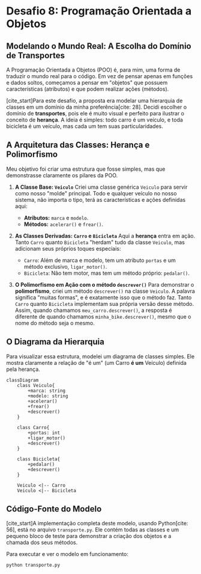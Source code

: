 # Desafio 8: Programação Orientada a Objetos

## Modelando o Mundo Real: A Escolha do Domínio de Transportes

A Programação Orientada a Objetos (POO) é, para mim, uma forma de traduzir o mundo real para o código. Em vez de pensar apenas em funções e dados soltos, começamos a pensar em "objetos" que possuem características (atributos) e que podem realizar ações (métodos).

[cite_start]Para este desafio, a proposta era modelar uma hierarquia de classes em um domínio da minha preferência[cite: 28]. Decidi escolher o domínio de **transportes**, pois ele é muito visual e perfeito para ilustrar o conceito de **herança**. A ideia é simples: todo carro é um veículo, e toda bicicleta é um veículo, mas cada um tem suas particularidades.

## A Arquitetura das Classes: Herança e Polimorfismo

Meu objetivo foi criar uma estrutura que fosse simples, mas que demonstrasse claramente os pilares da POO.

1.  **A Classe Base: `Veiculo`**
    Criei uma classe genérica `Veiculo` para servir como nosso "molde" principal. Todo e qualquer veículo no nosso sistema, não importa o tipo, terá as características e ações definidas aqui:
    * **Atributos:** `marca` e `modelo`.
    * **Métodos:** `acelerar()` e `frear()`.

2.  **As Classes Derivadas: `Carro` e `Bicicleta`**
    Aqui a **herança** entra em ação. Tanto `Carro` quanto `Bicicleta` "herdam" tudo da classe `Veiculo`, mas adicionam seus próprios toques especiais:
    * `Carro`: Além de marca e modelo, tem um atributo `portas` e um método exclusivo, `ligar_motor()`.
    * `Bicicleta`: Não tem motor, mas tem um método próprio: `pedalar()`.

3.  **O Polimorfismo em Ação com o método `descrever()`**
    Para demonstrar o **polimorfismo**, criei um método `descrever()` na classe `Veiculo`. A palavra significa "muitas formas", e é exatamente isso que o método faz. Tanto `Carro` quanto `Bicicleta` implementam sua própria versão desse método. Assim, quando chamamos `meu_carro.descrever()`, a resposta é diferente de quando chamamos `minha_bike.descrever()`, mesmo que o nome do método seja o mesmo.

## O Diagrama da Hierarquia

Para visualizar essa estrutura, modelei um diagrama de classes simples. Ele mostra claramente a relação de "é um" (um Carro **é um** Veículo) definida pela herança.

```mermaid
classDiagram
    class Veiculo{
        +marca: string
        +modelo: string
        +acelerar()
        +frear()
        +descrever()
    }

    class Carro{
        +portas: int
        +ligar_motor()
        +descrever()
    }

    class Bicicleta{
        +pedalar()
        +descrever()
    }

    Veiculo <|-- Carro
    Veiculo <|-- Bicicleta
```

## Código-Fonte do Modelo

[cite_start]A implementação completa deste modelo, usando Python[cite: 56], está no arquivo `transporte.py`. Ele contém todas as classes e um pequeno bloco de teste para demonstrar a criação dos objetos e a chamada dos seus métodos.

Para executar e ver o modelo em funcionamento:
```bash
python transporte.py
```